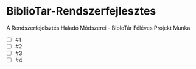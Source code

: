 # BiblioTar-Rendszerfejlesztes
A Rendszerfejelsztés Haladó Módszerei - BibloTár Féléves Projekt Munka


- [ ] #1
- [ ] #2
- [ ] #3  
- [ ] #4
